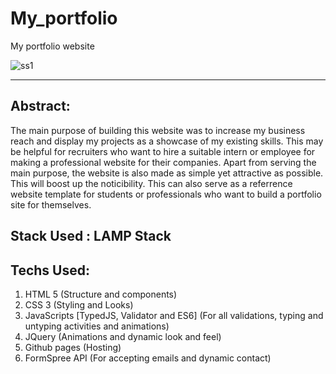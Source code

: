 # My_portfolio
My portfolio website

![ss1](https://user-images.githubusercontent.com/64016811/114224187-62fbb180-998e-11eb-87a6-fb91371b32f8.jpg)

<hr>

## Abstract:
The main purpose of building this website was to increase my business reach and display my projects as a showcase of my existing skills. This may be helpful for recruiters who want to hire a suitable intern or employee for making a professional website for their companies. Apart from serving the main purpose, the website is also made as simple yet attractive as possible. This will boost up the noticibility. This can also serve as a referrence website template for students or professionals who want to build a portfolio site for themselves.

## Stack Used : LAMP Stack

## Techs Used:

<ol>
  <li>HTML 5 (Structure and components)</li>
  <li>CSS 3 (Styling and Looks)</li>
  <li>JavaScripts [TypedJS, Validator and ES6] (For all validations, typing and untyping activities and animations)</li>
  <li>JQuery (Animations and dynamic look and feel)</li>
  <li>Github pages (Hosting)</li>
  <li>FormSpree API (For accepting emails and dynamic contact)</li>
  </ol>
